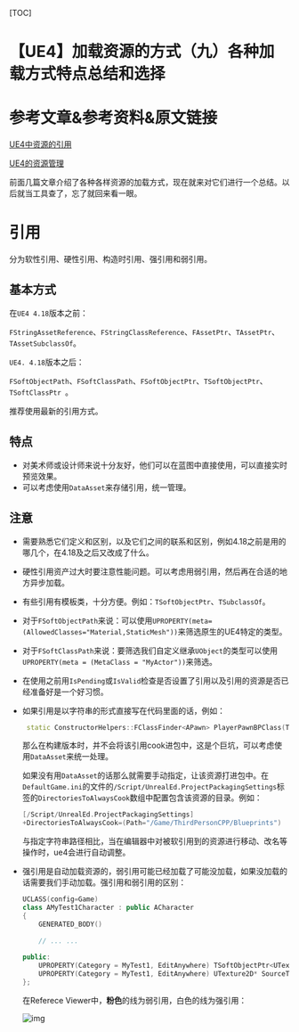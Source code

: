 [TOC]

# 【UE4】加载资源的方式（九）各种加载方式特点总结和选择

# 参考文章&参考资料&原文链接

[UE4中资源的引用](https://www.cnblogs.com/kekec/p/13357937.html)

[UE4的资源管理](https://zhuanlan.zhihu.com/p/357904199)

前面几篇文章介绍了各种各样资源的加载方式，现在就来对它们进行一个总结。以后就当工具查了，忘了就回来看一眼。

# 引用

分为软性引用、硬性引用、构造时引用、强引用和弱引用。

## 基本方式

在`UE4 4.18`版本之前：

`FStringAssetReference`、`FStringClassReference`、`FAssetPtr`、`TAssetPtr`、`TAssetSubclassOf`。

`UE4. 4.18`版本之后：

`FSoftObjectPath`、`FSoftClassPath`、`FSoftObjectPtr`、`TSoftObjectPtr`、`TSoftClassPtr `。

推荐使用最新的引用方式。

## 特点

- 对美术师或设计师来说十分友好，他们可以在蓝图中直接使用，可以直接实时预览效果。
- 可以考虑使用`DataAsset`来存储引用，统一管理。

## 注意

- 需要熟悉它们定义和区别，以及它们之间的联系和区别，例如4.18之前是用的哪几个，在4.18及之后又改成了什么。

- 硬性引用资产过大时要注意性能问题。可以考虑用弱引用，然后再在合适的地方异步加载。

- 有些引用有模板类，十分方便。例如：`TSoftObjectPtr`、`TSubclassOf`。

- 对于`FSoftObjectPath`来说：可以使用`UPROPERTY(meta=(AllowedClasses="Material,StaticMesh"))`来筛选原生的UE4特定的类型。

- 对于`FSoftClassPath`来说：要筛选我们自定义继承`UObject`的类型可以使用`UPROPERTY(meta = (MetaClass = "MyActor"))`来筛选。

- 在使用之前用`IsPending`或`IsValid`检查是否设置了引用以及引用的资源是否已经准备好是一个好习惯。

- 如果引用是以字符串的形式直接写在代码里面的话，例如：

  ```c++
   static ConstructorHelpers::FClassFinder<APawn> PlayerPawnBPClass(TEXT("/Game/ThirdPersonCPP/Blueprints/ThirdPersonCharacter"));
  ```

  那么在构建版本时，并不会将该引用cook进包中，这是个巨坑，可以考虑使用`DataAsset`来统一处理。

  如果没有用`DataAsset`的话那么就需要手动指定，让该资源打进包中。在`DefaultGame.ini`的文件的`/Script/UnrealEd.ProjectPackagingSettings`标签的`DirectoriesToAlwaysCook`数组中配置包含该资源的目录。例如：

  ```c++
  [/Script/UnrealEd.ProjectPackagingSettings]
  +DirectoriesToAlwaysCook=(Path="/Game/ThirdPersonCPP/Blueprints")
  ```

  与指定字符串路径相比，当在编辑器中对被软引用到的资源进行移动、改名等操作时，ue4会进行自动调整。

- 强引用是自动加载资源的，弱引用可能已经加载了可能没加载，如果没加载的话需要我们手动加载。强引用和弱引用的区别：

  ```c++
  UCLASS(config=Game)
  class AMyTest1Character : public ACharacter
  {
      GENERATED_BODY()
      
      // ... ...
      
  public:
      UPROPERTY(Category = MyTest1, EditAnywhere) TSoftObjectPtr<UTexture2D> SourceTexture1; // 软引用
      UPROPERTY(Category = MyTest1, EditAnywhere) UTexture2D* SourceTexture2; // 硬引用
  };
  ```

  在Referece Viewer中，**粉色**的线为弱引用，白色的线为强引用：

  ![img](https://sin998-blog-image.oss-cn-beijing.aliyuncs.com/images/202111212236292.png)







